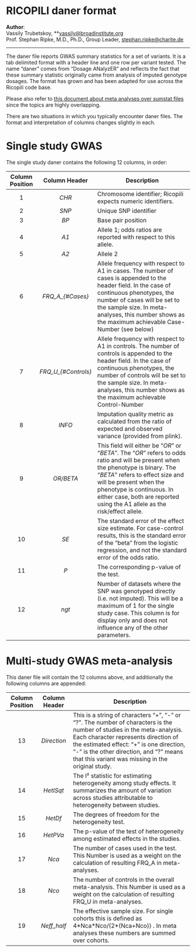 # RICOPILI daner format
**Author**: <br> Vassily Trubetskoy, **[vassily@broadinstitute.org](mailto:vassily@broadinstitute.org)<br> Prof. Stephan Ripke, M.D., Ph.D., Group Leader, [stephan.ripke@charite.de](mailto:stephan.ripke@charite.de)
***

The daner file reports GWAS summary statistics for a set of variants. It is a tab delimited format with a header line and one row per variant tested. The name “daner” comes from “Dosage ANalyzER” and reflects the fact that these summary statistic originally came from analysis of imputed genotype dosages. The format has grown and has been adapted for use across the Ricopili code base.

Please also refer to [this document about meta analyses over sumstat files](https://docs.google.com/document/d/1o4bN_uLK4IEItXCSdeQkXfZwEpLuSCWlveJevRogi08/edit#heading=h.4008addvumol) since the topics are highly overlapping.

There are two situations in which you typically encounter daner files. The format and interpretation of columns changes slightly in each.

# 

# Single study GWAS

The single study daner contains the following 12 columns, in order:

| Column  Position | Column Header | Description |
| :---: | :---: | ----- |
| 1 | *CHR* | Chromosome identifier; Ricopili expects numeric identifiers. |
| 2 | *SNP* | Unique SNP identifier |
| 3 | *BP* | Base pair position |
| 4 | *A1* | Allele 1; odds ratios are reported with respect to this allele. |
| 5 | *A2* | Allele 2 |
| 6 | *FRQ\_A\_{\#Cases}* | Allele frequency with respect to A1 in cases. The number of cases is appended to the header field. In the case of continuous phenotypes, the number of cases will be set to the sample size. In meta-analyses, this number shows as the maximum achievable Case-Number (see below) |
| 7 | *FRQ\_U\_{\#Controls}* | Allele frequency with respect to A1 in controls. The number of controls is appended to the header field. In the case of continuous phenotypes, the number of controls will be set to the sample size. In meta-analyses, this number shows as the maximum achievable Control-Number |
| 8 | *INFO* | Imputation quality metric as calculated from the ratio of expected and observed variance (provided from plink). |
| 9 | *OR/BETA* | This field will either be “*OR*” or “*BETA*”. The “*OR*” refers to odds ratio and will be present when the phenotype is binary. The “*BETA*” refers to effect size and will be present when the phenotype is continuous. In either case, both are reported using the A1 allele as the risk/effect allele. |
| 10 | *SE* | The standard error of the effect size estimate. For case-control results, this is the standard error of the “beta” from the logistic regression, and not the standard error of the odds ratio. |
| 11 | *P* | The corresponding p-value of the test. |
| 12 | *ngt* | Number of datasets where the SNP was genotyped directly (i.e. not imputed). This will be a maximum of 1 for the single study case. This column is for display only and does not influence any of the other parameters. |

# Multi-study GWAS meta-analysis

This daner file will contain the 12 columns above, and additionally the following columns are appended:

| Column  Position | Column Header | Description |
| :---: | :---: | ----- |
| 13 | *Direction* | This is a string of characters “+”, “-” or “?”. The number of characters is the number of studies in the meta-analysis. Each character represents direction of the estimated effect: “+” is one direction, “-” is the other direction, and “?” means that this variant was missing in the original study.  |
| 14 | *HetISqt* | The I² statistic for estimating heterogeneity among study effects. It summarizes the amount of variation across studies attributable to heterogeneity between studies. |
| 15 | *HetDf* | The degrees of freedom for the heterogeneity test. |
| 16 | *HetPVa* | The p-value of the test of heterogeneity among estimated effects in the studies. |
| 17 | *Nca* | The number of cases used in the test. This Number is used as a weight on the calculation of resulting FRQ\_A in meta-analyses. |
| 18 | *Nco* | The number of controls in the overall meta-analysis. This Number is used as a weight on the calculation of resulting FRQ\_U in meta-analyses. |
| 19 | *Neff\_half* | The effective sample size. For single cohorts this is defined as 4\*Nca\*Nco/(2\*(Nca+Nco)) . In meta analyses these numbers are summed over cohorts.  |

